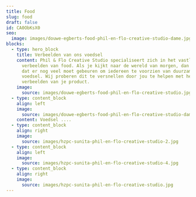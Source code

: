 ```yaml
---
title: Food
slug: food
draft: false
id: CA0ObKsX0
seo:
  image: images/douwe-egberts-food-phil-en-flo-creative-studio-dame.jpg
blocks:
  - type: hero_block
    title: Verbeelden van ons voedsel
    content: Phil & Flo Creative Studio specialiseert zich in het vastleggen en
      verbeelden van food. Als je kijkt naar de wereld van morgen, dan zie je
      dat er nog veel moet gebeuren om iedereen te voorzien van duurzame
      voedsel. Wij proberen dit te versnellen door jou te helpen met het
      verbeelden van je product.
    image:
      source: images/douwe-egberts-food-phil-en-flo-creative-studio.jpg
  - type: content_block
    align: left
    image:
      source: images/douwe-egberts-food-phil-en-flo-creative-studio-dame.jpg
    content: Voedsel ....
  - type: content_block
    align: right
    image:
      source: images/hzpc-sunita-phil-en-flo-creative-studio-2.jpg
  - type: content_block
    align: left
    image:
      source: images/hzpc-sunita-phil-en-flo-creative-studio-4.jpg
  - type: content_block
    align: right
    image:
      source: images/hzpc-sunita-phil-en-flo-creative-studio.jpg
---
```

